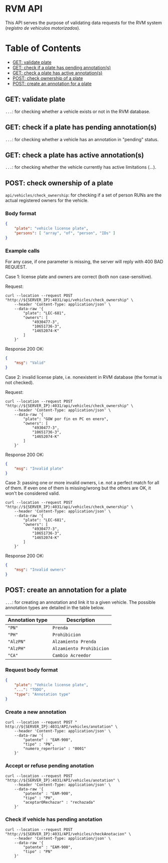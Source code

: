 # RVM API

This API serves the purpose of validating data requests for the RVM system (*registro de vehículos motorizados*).


# Table of Contents
  - [GET: validate plate](#get-validate-plate)
  - [GET: check if a plate has pending annotation(s)](#get-check-if-a-plate-has-pending-annotations)
  - [GET: check a plate has active annotation(s)](#get-check-a-plate-has-active-annotations)
  - [POST: check ownership of a plate](#post-check-ownership-of-a-plate)
  - [POST: create an annotation for a plate](#post-create-an-annotation-for-a-plate)

<!-- TODO: detail path, request/response format and insert example calls for each API method -->


## GET: validate plate

`...`: for checking whether a vehicle exists or not in the RVM database.

## GET: check if a plate has pending annotation(s)

`...`: for checking whether a vehicle has an annotation in "pending" status.


## GET: check a plate has active annotation(s)

`...`: for checking whether the vehicle currently has active limitations (...).

## POST: check ownership of a plate

`api/vehicles/check_ownership`: for checking if a set of person RUNs are the actual registered owners for the vehicle.

### Body format

```json
{
    "plate": "vehicle license plate",
    "persons": [ "array", "of", "person", "IDs" ]
}
```

### Example calls

For any case, if one parameter is missing, the server will reply with 400 BAD REQUEST.

Case 1: license plate and owners are correct (both non case-sensitive).

Request:

```shell
curl --location --request POST "http://${SERVER_IP}:4031/api/vehicles/check_ownership" \
    --header 'Content-Type: application/json' \
    --data-raw '{
        "plate": "LEC-681",
        "owners": [
            "4930477-3",
            "10651736-3",
            "14652074-K"
        ]
    }'
```

Response 200 OK:

```json
{
    "msg": "Valid"
}
```

Case 2: invalid license plate, i.e. nonexistent in RVM database (the format is not checked).

Request:

```shell
curl --location --request POST "http://${SERVER_IP}:4031/api/vehicles/check_ownership" \
    --header 'Content-Type: application/json' \
    --data-raw '{
        "plate": "GOW por fin en PC en enero",
        "owners": [
            "4930477-3",
            "10651736-3",
            "14652074-K"
        ]
    }'
```

Response 200 OK:

```json
{
    "msg": "Invalid plate"
}
```

Case 3: passing one or more invalid owners, i.e. not a perfect match for all of them. If even one of them is missing/wrong but the others are OK, it won't be considered valid.

```shell
curl --location --request POST "http://${SERVER_IP}:4031/api/vehicles/check_ownership" \
    --header 'Content-Type: application/json' \
    --data-raw '{
        "plate": "LEC-681",
        "owners": [
            "4930477-3",
            "10651736-3",
            "14652074-K"
        ]
    }'
```

Response 200 OK:

```json
{
    "msg": "Invalid owners"
}
```

## POST: create an annotation for a plate

`...`: for creating an annotation and link it to a given vehicle. The possible annotation types are detailed in the table below.

<!-- TODO: explain each abreviation -->
| Annotation type | Description |
| --------------- | ----------- |
| `"PN"`          | `Prenda`         |
| `"PH"`          | `Prohibicion`         |
| `"AlzPN"`       | `Alzamiento Prenda`         |
| `"AlzPH"`       | `Alzamiento Prohibicion`         |
| `"CA"`          | `Cambio Acreedor`         |

<!-- TODO: add success or error examples -->
### Request body format

```json
{
    "plate": "Vehicle license plate",
    "...": "TODO",
    "type": "Annotation type"
}
```

### Create a new annotation

```shell
curl --location --request POST " http://${SERVER_IP}:4031/API/vehicles/anotation" \
    --header 'Content-Type: application/json' \
    --data-raw '{
        "patente" : "EAM-900",
        "tipo" : "PN",
        "numero_repertorio" : "0001"
    }'
```


### Accept or refuse pending anotation

```shell
curl --location --request POST "http://${SERVER_IP}:4031/API/vehicles/anotation" \
    --header 'Content-Type: application/json' \
    --data-raw '{
        "patente" : "EAM-900",
        "tipo" : "PH",
        "aceptarORechazar" : "rechazada"
    }'
```


### Check if vehicle has pending anotation

```shell
curl --location --request POST "http://${SERVER_IP}:4031/API/vehicles/checkAnotacion" \
    --header 'Content-Type: application/json' \
    --data-raw '{
        "patente" : "EAM-900",
        "tipo" : "PN"
    }'
```

